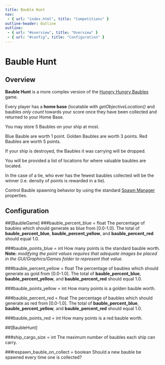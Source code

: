 ```yaml
---
title: Bauble Hunt
nav:
 - { url: "index.html", title: "Competitions" }
outline-header: Outline
outline:
 - { url: "#overview", title: "Overview" }
 - { url: "#config", title: "Configuration" }
---
```


Bauble Hunt
=============

<a name="overview"></a>Overview
-----------
**Bauble Hunt** is a more complex version of the [Hungry Hungry Baubles](hungryhungrybaubles.html) game.  

Every player has a **home base** (locatable with *getObjectiveLocation()* and baubles *only count* towards your score once they have been collected and returned to your Home Base.

You may store 5 Baubles on your ship at most.
 
Blue Bauble are worth 1 point.
Golden Baubles are worth 3 points.
Red Baubles are worth 5 points.

If your ship is destroyed, the Baubles it was carrying will be dropped.

You will be provided a list of locations for where valuable baubles are located.

In the case of a tie, who ever has the fewest baubles collected will be the winner (i.e. density of points is rewarded in a tie).

Control Bauble spawning behavior by using the standard [Spawn Manager](../server/config.html#spawnmanager) properties.

<a name="config"></a>Configuration
-----------

##[BaubleGame]
###bauble_percent_blue = float
The percentage of baubles which should generate as blue from [0.0-1.0].  The total of **bauble_percent_blue**, **bauble_percent_yellow**, and **bauble_percent_red** should equal 1.0.

###bauble_points_blue = int
How many points is the standard bauble worth. **Note:** *modifying the point values requires that adequate images be placed in the GUI/Graphics/Games folder to represent that value.*

###bauble_percent_yellow = float
The percentage of baubles which should generate as gold from [0.0-1.0].  The total of **bauble_percent_blue**, **bauble_percent_yellow**, and **bauble_percent_red** should equal 1.0.

###bauble_points_yellow = int
How many points is a golden bauble worth.

###bauble_percent_red = float
The percentage of baubles which should generate as red from [0.0-1.0].  The total of **bauble_percent_blue**, **bauble_percent_yellow**, and **bauble_percent_red** should equal 1.0.

###bauble_points_red = int
How many points is a red bauble worth.


##[BaubleHunt]

###ship_cargo_size = int
The maximum number of baubles each ship can carry.

###respawn_bauble_on_collect = boolean
Should a new bauble be spawned every time one is collected?

